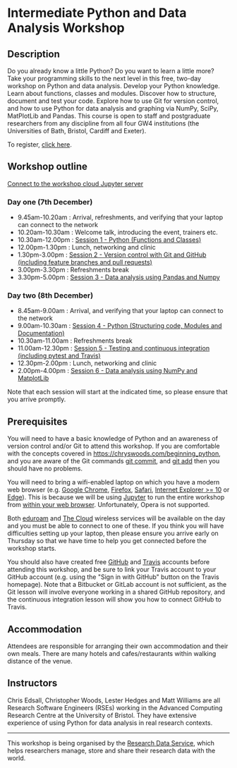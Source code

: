 
# Intermediate Python and Data Analysis Workshop

## Description

Do you already know a little Python? Do you want to learn a little more? 
Take your programming skills to the next level in this free, two-day workshop 
on Python and data analysis. Develop your Python knowledge. Learn about 
functions, classes and modules. Discover how to structure, document 
and test your code. Explore how to use Git for version control, and 
how to use Python for data analysis and graphing via NumPy, SciPy, 
MatPlotLib and Pandas. This course is open to staff and postgraduate 
researchers from any discipline from all four GW4 institutions 
(the Universities of Bath, Bristol, Cardiff and Exeter).

To register, [click here](https://www.eventbrite.co.uk/e/intermediate-python-programming-and-data-analysis-workshop-tickets-38865631149).

## Workshop outline

[Connect to the workshop cloud Jupyter server](server.md)

### Day one (7th December)

* 9.45am-10.20am : Arrival, refreshments, and verifying that your laptop can connect to the network
* 10.20am-10.30am : Welcome talk, introducing the event, trainers etc.
* 10.30am-12.00pm : [Session 1 - Python (Functions and Classes)](python1/README.md)
* 12.00pm-1.30pm : Lunch, networking and clinic
* 1.30pm-3.00pm : [Session 2 - Version control with Git and GitHub (including feature branches and pull requests)](git/README.md)
* 3.00pm-3.30pm : Refreshments break
* 3.30pm-5.00pm : [Session 3 - Data analysis using Pandas and Numpy](data1/README.md)

### Day two (8th December)

* 8.45am-9.00am : Arrival, and verifying that your laptop can connect to the network
* 9.00am-10.30am : [Session 4 - Python (Structuring code, Modules and Documentation)](python2/README.md)
* 10.30am-11.00am : Refreshments break
* 11.00am-12.30pm : [Session 5 - Testing and continuous integration (including pytest and Travis)](testing/README.md)
* 12.30pm-2.00pm : Lunch, networking and clinic
* 2.00pm-4.00pm : [Session 6 - Data analysis using NumPy and MatplotLib](data2/README.md)

Note that each session will start at the indicated time, so please ensure that you arrive promptly.

## Prerequisites

You will need to have a basic knowledge of Python and an awareness 
of version control and/or Git to attend this workshop. If you are 
comfortable with the concepts covered in https://chryswoods.com/beginning_python, 
and you are aware of the Git commands 
[git commit](http://chryswoods.com/beginning_git/committing.html), 
and [git add](http://chryswoods.com/beginning_git/adding.html)
then you should have no problems.

You will need to bring a wifi-enabled laptop on which you have a modern web browser (e.g. 
[Google Chrome](https://www.google.co.uk/chrome/browser/features.html), 
[Firefox](https://www.mozilla.org/en-GB/firefox/new/), 
[Safari](https://support.apple.com/en-gb/HT204416), 
[Internet Explorer >= 10](https://www.microsoft.com/en-gb/download/internet-explorer.aspx) or 
[Edge](https://www.microsoft.com/en-gb/windows/microsoft-edge)). This is because we will be using
[Jupyter](http://jupyter-notebook.readthedocs.io/en/stable/notebook.html) to run 
the entire workshop from [within your web browser](server.md). Unfortunately, Opera is not supported.

Both [eduroam](https://www.eduroam.org) and [The Cloud](https://www.skywifi.cloud) wireless services will be available on the day and you must be able
to connect to one of these. If you think you will have difficulties setting up your laptop, then
please ensure you arrive early on Thursday so that we have time to help you get connected
before the workshop starts.

You should also have created free [GitHub](https://github.com) and [Travis](https://travis-ci.com) accounts before attending this workshop,
and be sure to link your Travis account to your GitHub account (e.g. using the "Sign in with GitHub" button 
on the Travis homepage). Note that a Bitbucket or 
GitLab account is not sufficient, as the Git lesson will involve everyone working in a
shared GitHub repository, and the continuous integration lesson will show you how to connect GitHub to Travis.

## Accommodation

Attendees are responsible for arranging their own accommodation and their own meals. There are many hotels and cafes/restaurants within walking distance of the venue.

## Instructors

Chris Edsall, Christopher Woods, Lester Hedges and Matt Williams are 
all Research Software Engineers (RSEs) working in the Advanced 
Computing Research Centre at the University of Bristol. They have 
extensive experience of using Python for data analysis in real research contexts.

***

This workshop is being organised by the 
[Research Data Service](http://data.bris.ac.uk/), which helps researchers
manage, store and share their research data with the world.
